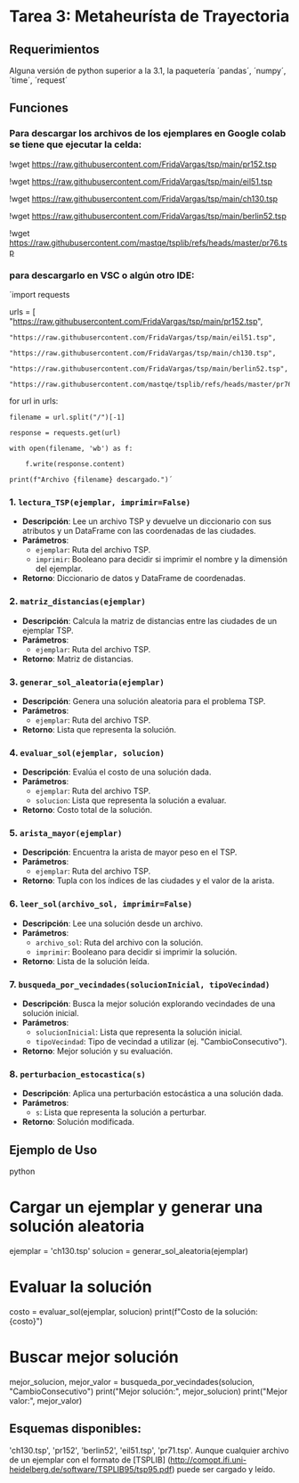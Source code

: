 # Tarea 3: Metaheurísta de Trayectoria

## Requerimientos
Alguna versión de python superior a la 3.1, la paquetería ´pandas´, ´numpy´, ´time´, ´request´

## Funciones
### Para descargar los archivos de los ejemplares en Google colab se tiene que ejecutar la celda:

!wget https://raw.githubusercontent.com/FridaVargas/tsp/main/pr152.tsp

!wget https://raw.githubusercontent.com/FridaVargas/tsp/main/eil51.tsp

!wget https://raw.githubusercontent.com/FridaVargas/tsp/main/ch130.tsp

!wget https://raw.githubusercontent.com/FridaVargas/tsp/main/berlin52.tsp

!wget https://raw.githubusercontent.com/mastqe/tsplib/refs/heads/master/pr76.tsp

### para descargarlo en VSC o algún otro IDE:

´import requests

urls = [
    "https://raw.githubusercontent.com/FridaVargas/tsp/main/pr152.tsp",
    
    "https://raw.githubusercontent.com/FridaVargas/tsp/main/eil51.tsp",
    
    "https://raw.githubusercontent.com/FridaVargas/tsp/main/ch130.tsp",
    
    "https://raw.githubusercontent.com/FridaVargas/tsp/main/berlin52.tsp",
    
    "https://raw.githubusercontent.com/mastqe/tsplib/refs/heads/master/pr76.tsp]
    
for url in urls:

    filename = url.split("/")[-1]
    
    response = requests.get(url)
    
    with open(filename, 'wb') as f:
    
        f.write(response.content)
        
    print(f"Archivo {filename} descargado.")´
    
### 1. `lectura_TSP(ejemplar, imprimir=False)`

- **Descripción**: Lee un archivo TSP y devuelve un diccionario con sus atributos y un DataFrame con las coordenadas de las ciudades.
- **Parámetros**:
  - `ejemplar`: Ruta del archivo TSP.
  - `imprimir`: Booleano para decidir si imprimir el nombre y la dimensión del ejemplar.
- **Retorno**: Diccionario de datos y DataFrame de coordenadas.

### 2. `matriz_distancias(ejemplar)`

- **Descripción**: Calcula la matriz de distancias entre las ciudades de un ejemplar TSP.
- **Parámetros**:
  - `ejemplar`: Ruta del archivo TSP.
- **Retorno**: Matriz de distancias.

### 3. `generar_sol_aleatoria(ejemplar)`

- **Descripción**: Genera una solución aleatoria para el problema TSP.
- **Parámetros**:
  - `ejemplar`: Ruta del archivo TSP.
- **Retorno**: Lista que representa la solución.

### 4. `evaluar_sol(ejemplar, solucion)`

- **Descripción**: Evalúa el costo de una solución dada.
- **Parámetros**:
  - `ejemplar`: Ruta del archivo TSP.
  - `solucion`: Lista que representa la solución a evaluar.
- **Retorno**: Costo total de la solución.

### 5. `arista_mayor(ejemplar)`

- **Descripción**: Encuentra la arista de mayor peso en el TSP.
- **Parámetros**:
  - `ejemplar`: Ruta del archivo TSP.
- **Retorno**: Tupla con los índices de las ciudades y el valor de la arista.

### 6. `leer_sol(archivo_sol, imprimir=False)`

- **Descripción**: Lee una solución desde un archivo.
- **Parámetros**:
  - `archivo_sol`: Ruta del archivo con la solución.
  - `imprimir`: Booleano para decidir si imprimir la solución.
- **Retorno**: Lista de la solución leída.

### 7. `busqueda_por_vecindades(solucionInicial, tipoVecindad)`

- **Descripción**: Busca la mejor solución explorando vecindades de una solución inicial.
- **Parámetros**:
  - `solucionInicial`: Lista que representa la solución inicial.
  - `tipoVecindad`: Tipo de vecindad a utilizar (ej. "CambioConsecutivo").
- **Retorno**: Mejor solución y su evaluación.

### 8. `perturbacion_estocastica(s)`

- **Descripción**: Aplica una perturbación estocástica a una solución dada.
- **Parámetros**:
  - `s`: Lista que representa la solución a perturbar.
- **Retorno**: Solución modificada.

## Ejemplo de Uso

python
# Cargar un ejemplar y generar una solución aleatoria
ejemplar = 'ch130.tsp'
solucion = generar_sol_aleatoria(ejemplar)

# Evaluar la solución
costo = evaluar_sol(ejemplar, solucion)
print(f"Costo de la solución: {costo}")

# Buscar mejor solución
mejor_solucion, mejor_valor = busqueda_por_vecindades(solucion, "CambioConsecutivo")
print("Mejor solución:", mejor_solucion)
print("Mejor valor:", mejor_valor)

## Esquemas disponibles: 
'ch130.tsp', 'pr152', 'berlin52', 'eil51.tsp', 'pr71.tsp'. Aunque cualquier archivo de un ejemplar con el formato de [TSPLIB] (http://comopt.ifi.uni-heidelberg.de/software/TSPLIB95/tsp95.pdf) puede ser cargado y leído.

